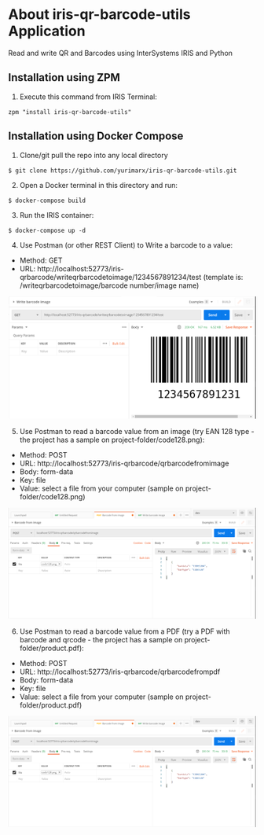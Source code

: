 # About iris-qr-barcode-utils Application
Read and write QR and Barcodes using InterSystems IRIS and Python

## Installation using ZPM
1. Execute this command from IRIS Terminal:
```
zpm "install iris-qr-barcode-utils"
```

## Installation using Docker Compose
1. Clone/git pull the repo into any local directory

```
$ git clone https://github.com/yurimarx/iris-qr-barcode-utils.git
```

2. Open a Docker terminal in this directory and run:

```
$ docker-compose build
```

3. Run the IRIS container:

```
$ docker-compose up -d 
```

4. Use Postman (or other REST Client) to Write a barcode to a value:

- Method: GET
- URL: http://localhost:52773/iris-qrbarcode/writeqrbarcodetoimage/1234567891234/test (template is: /writeqrbarcodetoimage/barcode number/image name)

![Write barcode](https://github.com/yurimarx/iris-qr-barcode-utils/raw/main/writebarcode.png "Write Bar code")


5. Use Postman to read a barcode value from an image (try EAN 128 type - the project has a sample on project-folder/code128.png): 

- Method: POST
- URL: http://localhost:52773/iris-qrbarcode/qrbarcodefromimage
- Body: form-data
- Key: file
- Value: select a file from your computer (sample on project-folder/code128.png)

![Read Image barcode](https://github.com/yurimarx/iris-qr-barcode-utils/raw/main/readbarcode.png "Read Image Barcode")

6. Use Postman to read a barcode value from a PDF (try a PDF with barcode and qrcode - the project has a sample on project-folder/product.pdf): 

- Method: POST
- URL: http://localhost:52773/iris-qrbarcode/qrbarcodefrompdf
- Body: form-data
- Key: file
- Value: select a file from your computer (sample on project-folder/product.pdf)

![Read PDF barcodes](https://github.com/yurimarx/iris-qr-barcode-utils/raw/main/readbarcode.png "Read PDF Barcodes")
